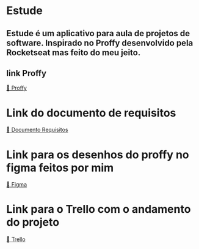 # Estude 
## Estude é um aplicativo para aula de projetos de software. Inspirado no Proffy desenvolvido pela Rocketseat mas feito do meu jeito.

## link Proffy 
<a href="https://github.com/rocketseat-education/nlw-02-omnistack">🔗 Proffy</a>

# Link do documento de requisitos 
<a href="https://docs.google.com/document/d/1xpl-3hg8IIzii8xnGmSBEBI4ilQEErIwBPZT-6XEmS8/edit?usp=sharing">🔗 Documento Requisitos</a>

# Link para os desenhos do proffy no figma feitos por mim
<a href="https://www.figma.com/file/hqj3oof5LUK6jgzSYpuIgZ/Estude?node-id=105%3A20">🔗 Figma</a>

# Link para o Trello com o andamento do projeto
<a href="https://trello.com/b/6njNnOLx/estude">🔗 Trello</a>